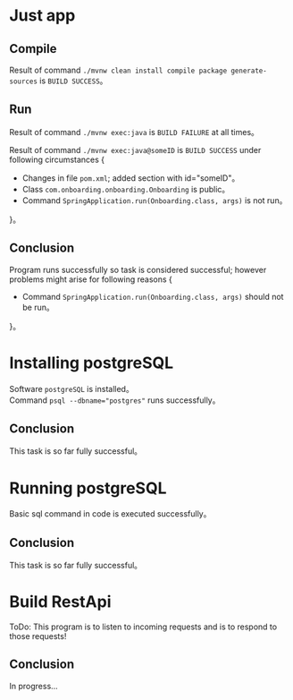 # Just app

## Compile  

Result of command `./mvnw clean install compile package generate-sources` is `BUILD SUCCESS`。  

## Run  

Result of command `./mvnw exec:java` is `BUILD FAILURE` at all times。  

Result of command `./mvnw exec:java@someID` is `BUILD SUCCESS` under following circumstances {  
* Changes in file `pom.xml`; added section with id="someID"。  
* Class `com.onboarding.onboarding.Onboarding` is public。  
* Command `SpringApplication.run(Onboarding.class, args)` is not run。  

}。  

## Conclusion

Program runs successfully so task is considered successful; however problems might arise for following reasons {  
* Command `SpringApplication.run(Onboarding.class, args)` should not be run。  

}。  

# Installing postgreSQL

Software `postgreSQL` is installed。  
Command `psql --dbname="postgres"` runs successfully。  

## Conclusion

This task is so far fully successful。  

# Running postgreSQL

Basic sql command in code is executed successfully。

## Conclusion

This task is so far fully successful。  

# Build RestApi

ToDo: This program is to listen to incoming requests and is to respond to those requests!  

## Conclusion

In progress...
